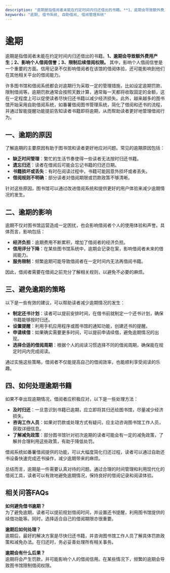 ```yaml
---
description: "逾期是指借阅者未能在约定时间内归还借出的书籍。**1、逾期会导致额外费用产生；2、影响个人借阅信誉；3、限制后续借阅权限。** 其中，影响个人借阅信誉是一个重要的方面。信用记录不仅影响借阅者在该馆的借阅体验，还可能影响到他们在其他相关平台的借阅能力。"
keywords: "逾期, 借书系统, 自助借阅, 借阅管理系统"
---
```

# 逾期

逾期是指借阅者未能在约定时间内归还借出的书籍。**1、逾期会导致额外费用产生；2、影响个人借阅信誉；3、限制后续借阅权限。** 其中，影响个人借阅信誉是一个重要的方面。信用记录不仅影响借阅者在该馆的借阅体验，还可能影响到他们在其他相关平台的借阅能力。

许多图书馆和借阅系统都会对逾期行为采取一定的管理措施，比如设定逾期罚款、限制借阅等。逾期罚款通常会按照天数计算，通常每一天都将收取固定的金额，这在一定程度上可以促使读者尽快归还书籍以减少经济损失。此外，越来越多的图书馆开始采用自助借阅系统，如番薯借阅图书管理系统，简化了借阅和还书的流程，并通过智能提醒功能提前告知读者书籍即将逾期，从而帮助读者更好地管理借阅行为。

## **一、逾期的原因**

了解逾期的主要原因有助于图书馆和读者更好地应对问题。常见的逾期原因包括：

- **缺乏时间管理**：繁忙的生活节奏使得一些读者无法按时归还书籍。
- **遗忘归还**：读者在借阅后可能会忘记书籍的归还日期。
- **书籍损坏或丢失**：有时在阅读过程中，书籍可能因意外损坏或者丢失。
- **借阅规则不明确**：部分读者对借阅期限或罚款政策不够清晰。

针对这些原因，图书馆可以通过改进借阅系统和提供更好的用户体验来减少逾期情况的发生。

## **二、逾期的影响**

逾期不仅对图书馆运营造成一定困扰，也会影响借阅者个人的使用体验和声誉。具体而言，影响包括：

- **经济负担**：逾期费用不断累积，增加了借阅者的经济负担。
- **信用评分下降**：在某些图书馆系统中，逾期会记录在案，影响借阅者未来的借阅能力。
- **服务限制**：频繁逾期可能导致借阅者在一定时间内无法再借阅书籍。

因此，借阅者需要在借阅之前充分了解相关规则，以避免不必要的麻烦。

## **三、避免逾期的策略**

以下是一些有效的建议，可以帮助读者减少逾期情况的发生：

- **制定还书计划**：读者可以提前安排时间，在借书前就制定一个还书计划，确保书籍能够按时归还。
- **设置提醒**：利用手机应用程序或图书馆的通知功能，创建还书的提醒。
- **申请续借**：如果确实需要更多时间，可以提前申请续借，避免逾期情况的出现。
- **选择合适的借阅周期**：根据个人的阅读习惯选择不同的借阅周期，确保能在规定时间内完成阅读。

通过实施这些策略，借阅者不仅能提高自己的借阅效率，也能顺利享受阅读的乐趣。

## **四、如何处理逾期书籍**

如果不幸出现逾期情况，借阅者应积极应对，以下是一些处理方法：

- **及时归还**：一旦意识到书籍已逾期，应立即将其归还给图书馆，尽量减少经济损失。
- **咨询工作人员**：如果对罚款或处理方式有疑问，应主动咨询图书馆工作人员，获取详细信息。
- **了解减免政策**：部分图书馆针对初次逾期的读者可能会有一定的减免政策，了解并合理利用这些政策，有助于降低处罚。

借阅系统如番薯借阅提供的功能，可以大幅度简化归还过程，读者可以通过自助还书设备快速完成还书操作，减少逾期带来的麻烦。

总结而言，逾期是一件需要认真对待的问题。通过合理的时间管理和利用现代化的借阅工具，读者可以有效地避免逾期情况，保持良好的借阅记录和阅读体验。

## 相关问答FAQs

**如何避免借书逾期？**  
为了避免逾期，读者可以提前规划借阅时间，并设置还书提醒，利用图书馆提供的续借功能等。同时，选择适合自己的借阅期限亦很重要。

**逾期后如何处理？**  
逾期后，最好的解决方案是尽快归还书籍，并咨询图书馆工作人员了解具体罚款政策和减免办法。在归还时，务必妥善处理所有相关事务。

**逾期会有什么后果？**  
逾期将会产生罚款，并可能影响个人的借阅信用。在某些情况下，频繁的逾期会导致图书馆限制借阅权限。
